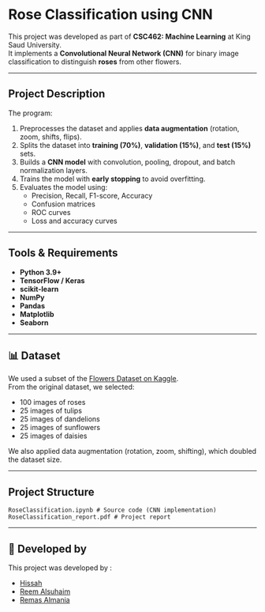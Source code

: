 # Rose Classification using CNN

This project was developed as part of **CSC462: Machine Learning** at King Saud University.  
It implements a **Convolutional Neural Network (CNN)** for binary image classification to distinguish **roses** from other flowers.

---

## Project Description
The program:
1. Preprocesses the dataset and applies **data augmentation** (rotation, zoom, shifts, flips).
2. Splits the dataset into **training (70%)**, **validation (15%)**, and **test (15%)** sets.
3. Builds a **CNN model** with convolution, pooling, dropout, and batch normalization layers.
4. Trains the model with **early stopping** to avoid overfitting.
5. Evaluates the model using:
   - Precision, Recall, F1-score, Accuracy
   - Confusion matrices
   - ROC curves
   - Loss and accuracy curves

---

## Tools & Requirements
- **Python 3.9+**
- **TensorFlow / Keras**
- **scikit-learn**
- **NumPy**
- **Pandas**
- **Matplotlib**
- **Seaborn**

---

## 📊 Dataset
We used a subset of the [Flowers Dataset on Kaggle](https://www.kaggle.com/datasets/imsparsh/flowers-dataset).  
From the original dataset, we selected:
- 100 images of roses
- 25 images of tulips
- 25 images of dandelions
- 25 images of sunflowers
- 25 images of daisies

We also applied data augmentation (rotation, zoom, shifting), which doubled the dataset size.

---

## Project Structure
```
RoseClassification.ipynb # Source code (CNN implementation)
RoseClassification_report.pdf # Project report
```

---

## 👥 Developed by
This project was developed by :
- [Hissah](https://github.com/hessakhs) 
- [Reem Alsuhaim](https://github.com/Reem-Alsuhaim)
- [Remas Almania]()
